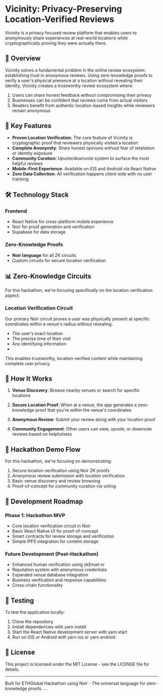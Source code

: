 # Vicinity: Privacy-Preserving Location-Verified Reviews

Vicinity is a privacy focused review platform that enables users to anonymously share experiences at real-world locations while cryptographically proving they were actually there.

## 🌟 Overview

Vicinity solves a fundamental problem in the online review ecosystem: establishing trust in anonymous reviews. Using zero-knowledge proofs to verify a user's physical presence at a location without revealing their identity, Vicinity creates a trustworthy review ecosystem where:

1. Users can share honest feedback without compromising their privacy
2. Businesses can be confident that reviews come from actual visitors
3. Readers benefit from authentic location-based insights while reviewers remain anonymous

## 🔐 Key Features

- **Proven Location Verification**: The core feature of Vicinity is cryptographic proof that reviewers physically visited a location
- **Complete Anonymity**: Share honest opinions without fear of retaliation or identity exposure
- **Community Curation**: Upvote/downvote system to surface the most helpful reviews
- **Mobile-First Experience**: Available on iOS and Android via React Native
- **Zero Data Collection**: All verification happens client-side with no user tracking

## 🛠️ Technology Stack

### Frontend

- React Native for cross-platform mobile experience
- Noir for proof generation and verification
- Supabase for data storage

### Zero-Knowledge Proofs

- **Noir language** for all ZK circuits
- Custom circuits for secure location verification

## 📊 Zero-Knowledge Circuits

For this hackathon, we're focusing specifically on the location verification aspect:

### Location Verification Circuit

Our primary Noir circuit proves a user was physically present at specific coordinates within a venue's radius without revealing:

- The user's exact location
- The precise time of their visit
- Any identifying information
-

This enables trustworthy, location-verified content while maintaining complete user privacy.

## 🔄 How It Works

1. **Venue Discovery**: Browse nearby venues or search for specific locations

2. **Secure Location Proof**: When at a venue, the app generates a zero-knowledge proof that you're within the venue's coordinates

3. **Anonymous Review**: Submit your review along with your location proof

4. **Community Engagement**: Other users can view, upvote, or downvote reviews based on helpfulness

## 📱 Hackathon Demo Flow

For this hackathon, we're focusing on demonstrating:

1. Secure location verification using Noir ZK proofs
2. Anonymous review submission with location verification
3. Basic venue discovery and review browsing
4. Proof-of-concept for community curation via voting

## 🚀 Development Roadmap

### Phase 1: Hackathon MVP

- Core location verification circuit in Noir
- Basic React Native UI for proof-of-concept
- Smart contracts for review storage and verification
- Simple IPFS integration for content storage

### Future Development (Post-Hackathon)

- Enhanced human verification using zkEmail.nr
- Reputation system with anonymous credentials
- Expanded venue database integration
- Business verification and response capabilities
- Cross-chain functionality

## 🧪 Testing

To test the application locally:

1. Clone the repository
2. Install dependencies with yarn install
3. Start the React Native development server with yarn start
4. Run on iOS or Android with yarn ios or yarn android

## 📝 License

This project is licensed under the MIT License - see the LICENSE file for details.

---

Built for ETHGlobal Hackathon using Noir - The universal language for zero-knowledge proofs.
...
